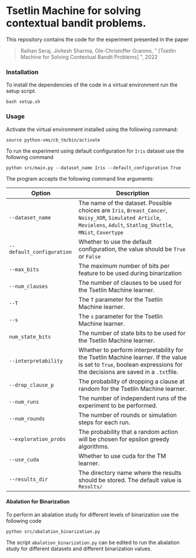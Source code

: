 # Tsetlin Machine for solving contextual bandit problems.


This repository contains the code for the experiment presented in the paper 
> Raihan Seraj, Jivitesh Sharma, Ole-Christoffer Granmo, " [Tsetlin Machine for Solving Contextual Bandit Problems] ", 2022

### Installation 
To install the dependencies of the code in a virtual environment run the setup script.

    bash setup.sh
### Usage

Activate the virtual environment installed using the following command:

    source python-vms/cb_tm/bin/activate


To run the experiment using default configuration for `Iris` dataset use the following command

    python src/main.py --dataset_name Iris --default_configuration True

The program accepts the following command line arguments:

| Option                    | Description                                                                                                                                                            |
|---------------------------|------------------------------------------------------------------------------------------------------------------------------------------------------------------------|
| `--dataset_name`          | The name of the dataset. Possible choices are `Iris`, `Breast_Cancer`, `Noisy_XOR`, `Simulated Article`, `Movielens`, `Adult`, `Statlog_Shuttle`, `MNist`, `Covertype` |
| `--default_configuration` | Whether to use the default configuration, the value should be `True` or `False`                                                                                        |
| `--max_bits`              | The maximum number of bits per feature to be used during binarization                                                                                                  |
| `--num_clauses`           | The number of clauses to be used for the Tsetlin Machine learner.                                                                                                      |
| `--T`                     | The `T` parameter for the Tsetlin Machine learner.                                                                                                                     |
| `--s`                     | The `s` parameter for the Tsetlin Machine learner.                                                                                                                     |
| `num_state_bits`          | The number of state bits to be used for the Tsetlin Machine learner.                                                                                                   |
| `--interpretability`      | Whether to perform interpretability for the Tsetlin Machine learner. If the value is set to `True`, boolean expressions for the decisions are saved in a `.txt`file.   |
| `--drop_clause_p`         | The probability of dropping a clause at random for the Tsetlin Machine learner.                                                                                        |
| `--num_runs`              | The number of independent runs of the experiment to be performed.                                                                                                      |
| `--num_rounds`            | The number of rounds or simulation steps for each run.                                                                                                                 |
| `--exploration_probs`     | The probability that a random action will be chosen for epsilon greedy algorithms.                                                                                     |
| `--use_cuda`              | Whether to use cuda for the TM learner.                                                                                                                                |
| `--results_dir`           | The directory name where the results should be stored. The default value is `Results/`                                                                                 |


#### Abalation for Binarization

To perform an abalation study for different levels of binarization use the following code

    python src/abalation_binarization.py

The script `abalation_binarization.py` can be edited to run the abalation study for different datasets and different binarization values. 





